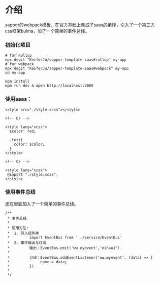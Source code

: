 # 介绍
sapper的webpack模板，在官方基础上集成了saas的编译，引入了一个第三方css框架bulma，加了一个简单的事件总线。

### 初始化项目

```
# for Rollup
npx degit "KeiferJu/sapper-template-saas#rollup" my-app
# for webpack
npx degit "KeiferJu/sapper-template-saas#webpack" my-app
cd my-app

npm install
npm run dev & open http://localhost:3000
```

### 使用saas：
```
<style src="./style.scss"></style>

<!-- Or -->

<style lang="scss">
  $color: red;

  .test{
    color: $color;
  }
</style>

<!-- Or -->

<style lang="scss">
 @import "./style.scss";
</style>
```

### 使用事件总线
还在里面加入了一个简单的事件总线。
```
/**
 * 事件总线
 *
 * 使用方法:
 *  1. 引入组件类
 *         import EventBus from '../service/EventBus'
 *  2. 事件输出与订阅
 *         输出：EventBus.emit('ww.myevent','nihao1')
 *
 *         订阅：EventBus.addEventListener('ww.myevent', (data) => {
 *              name = data;
 *	       })
 *
 */
 ```

 